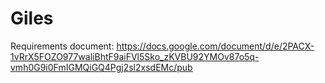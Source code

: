# Giles

Requirements document: https://docs.google.com/document/d/e/2PACX-1vRrX5FOZO977waliBhtF9aiFVl5Sko_zKVBU92YMOv87o5q-vmh0G9i0FmIGMQiGQ4Pgj2sl2xsdEMc/pub
